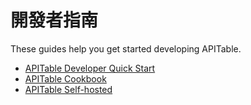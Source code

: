 # 開發者指南


These guides help you get started developing APITable.

- [APITable Developer Quick Start](https://apitable.getoutline.com/s/751b142b-866f-4174-a5f1-a2975f85ad41/doc/developer-quick-start-zofpBpXg9A)
- [APITable Cookbook](https://apitable.getoutline.com/s/751b142b-866f-4174-a5f1-a2975f85ad41)
- [APITable Self-hosted](https://apitable.getoutline.com/s/82e078fc-1a8d-4616-b69d-fcdbb18ef715)

